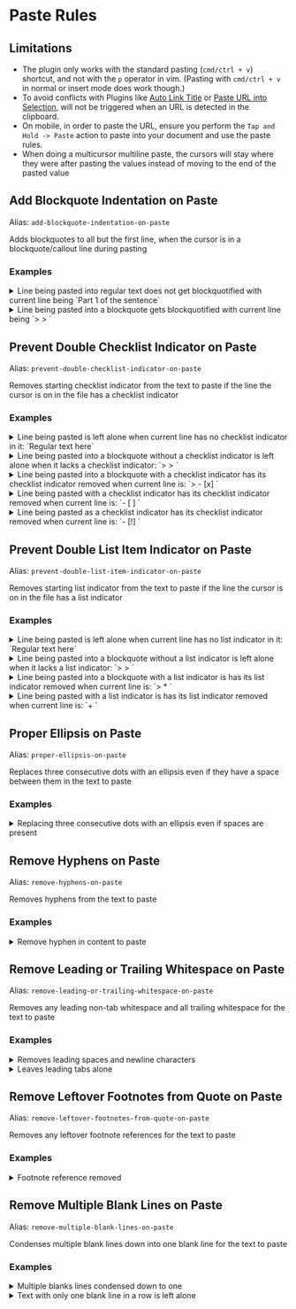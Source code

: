 <!--- This file was automatically generated. See docs.ts and *_template.md files for the source. -->


# Paste Rules

## Limitations

- The plugin only works with the standard pasting (`cmd/ctrl + v`) shortcut, and not with the `p` operator in vim. (Pasting with `cmd/ctrl + v` in normal or insert mode does work though.)
- To avoid conflicts with Plugins like [Auto Link Title](https://obsidian.md/plugins?id=obsidian-auto-link-title) or [Paste URL into Selection](https://obsidian.md/plugins?id=url-into-selection), will not be triggered when an URL is detected in the clipboard.
- On mobile, in order to paste the URL, ensure you perform the `Tap and Hold -> Paste` action to paste into your document and use the paste rules.
- When doing a multicursor multiline paste, the cursors will stay where they were after pasting the values instead of moving to the end of the pasted value


## Add Blockquote Indentation on Paste

Alias: `add-blockquote-indentation-on-paste`

Adds blockquotes to all but the first line, when the cursor is in a blockquote/callout line during pasting





### Examples

<details><summary>Line being pasted into regular text does not get blockquotified with current line being `Part 1 of the sentence`</summary>

Before:

`````` markdown
was much less likely to succeed, but they tried it anyway.
Part 2 was much more interesting.
``````

After:

`````` markdown
was much less likely to succeed, but they tried it anyway.
Part 2 was much more interesting.
``````
</details>
<details><summary>Line being pasted into a blockquote gets blockquotified with current line being `> > `</summary>

Before:

`````` markdown

This content is being added to a blockquote
Note that the second line is indented and the surrounding blank lines were trimmed

``````

After:

`````` markdown
This content is being added to a blockquote
> > Note that the second line is indented and the surrounding blank lines were trimmed
``````
</details>

## Prevent Double Checklist Indicator on Paste

Alias: `prevent-double-checklist-indicator-on-paste`

Removes starting checklist indicator from the text to paste if the line the cursor is on in the file has a checklist indicator





### Examples

<details><summary>Line being pasted is left alone when current line has no checklist indicator in it: `Regular text here`</summary>

Before:

`````` markdown
- [ ] Checklist item being pasted
``````

After:

`````` markdown
- [ ] Checklist item being pasted
``````
</details>
<details><summary>Line being pasted into a blockquote without a checklist indicator is left alone when it lacks a checklist indicator: `> > `</summary>

Before:

`````` markdown
- [ ] Checklist item contents here
More content here
``````

After:

`````` markdown
- [ ] Checklist item contents here
More content here
``````
</details>
<details><summary>Line being pasted into a blockquote with a checklist indicator has its checklist indicator removed when current line is: `> - [x] `</summary>

Before:

`````` markdown
- [ ] Checklist item contents here
More content here
``````

After:

`````` markdown
Checklist item contents here
More content here
``````
</details>
<details><summary>Line being pasted with a checklist indicator has its checklist indicator removed when current line is: `- [ ] `</summary>

Before:

`````` markdown
- [x] Checklist item 1
- [ ] Checklist item 2
``````

After:

`````` markdown
Checklist item 1
- [ ] Checklist item 2
``````
</details>
<details><summary>Line being pasted as a checklist indicator has its checklist indicator removed when current line is: `- [!] `</summary>

Before:

`````` markdown
- [x] Checklist item 1
- [ ] Checklist item 2
``````

After:

`````` markdown
Checklist item 1
- [ ] Checklist item 2
``````
</details>

## Prevent Double List Item Indicator on Paste

Alias: `prevent-double-list-item-indicator-on-paste`

Removes starting list indicator from the text to paste if the line the cursor is on in the file has a list indicator





### Examples

<details><summary>Line being pasted is left alone when current line has no list indicator in it: `Regular text here`</summary>

Before:

`````` markdown
- List item being pasted
``````

After:

`````` markdown
- List item being pasted
``````
</details>
<details><summary>Line being pasted into a blockquote without a list indicator is left alone when it lacks a list indicator: `> > `</summary>

Before:

`````` markdown
* List item contents here
More content here
``````

After:

`````` markdown
* List item contents here
More content here
``````
</details>
<details><summary>Line being pasted into a blockquote with a list indicator is has its list indicator removed when current line is: `> * `</summary>

Before:

`````` markdown
+ List item contents here
More content here
``````

After:

`````` markdown
List item contents here
More content here
``````
</details>
<details><summary>Line being pasted with a list indicator is has its list indicator removed when current line is: `+ `</summary>

Before:

`````` markdown
- List item 1
- List item 2
``````

After:

`````` markdown
List item 1
- List item 2
``````
</details>

## Proper Ellipsis on Paste

Alias: `proper-ellipsis-on-paste`

Replaces three consecutive dots with an ellipsis even if they have a space between them in the text to paste





### Examples

<details><summary>Replacing three consecutive dots with an ellipsis even if spaces are present</summary>

Before:

`````` markdown
Lorem (...) Impsum.
Lorem (. ..) Impsum.
Lorem (. . .) Impsum.
``````

After:

`````` markdown
Lorem (…) Impsum.
Lorem (…) Impsum.
Lorem (…) Impsum.
``````
</details>

## Remove Hyphens on Paste

Alias: `remove-hyphens-on-paste`

Removes hyphens from the text to paste





### Examples

<details><summary>Remove hyphen in content to paste</summary>

Before:

`````` markdown
Text that was cool but hyper-
tension made it uncool.
``````

After:

`````` markdown
Text that was cool but hypertension made it uncool.
``````
</details>

## Remove Leading or Trailing Whitespace on Paste

Alias: `remove-leading-or-trailing-whitespace-on-paste`

Removes any leading non-tab whitespace and all trailing whitespace for the text to paste





### Examples

<details><summary>Removes leading spaces and newline characters</summary>

Before:

`````` markdown


         This text was really indented

``````

After:

`````` markdown
This text was really indented
``````
</details>
<details><summary>Leaves leading tabs alone</summary>

Before:

`````` markdown


		This text is really indented

``````

After:

`````` markdown
		This text is really indented
``````
</details>

## Remove Leftover Footnotes from Quote on Paste

Alias: `remove-leftover-footnotes-from-quote-on-paste`

Removes any leftover footnote references for the text to paste





### Examples

<details><summary>Footnote reference removed</summary>

Before:

`````` markdown
He was sure that he would get off without doing any time, but the cops had other plans.50

_Note that the format for footnote references to move is a dot or comma followed by any number of digits_
``````

After:

`````` markdown
He was sure that he would get off without doing any time, but the cops had other plans

_Note that the format for footnote references to move is a dot or comma followed by any number of digits_
``````
</details>

## Remove Multiple Blank Lines on Paste

Alias: `remove-multiple-blank-lines-on-paste`

Condenses multiple blank lines down into one blank line for the text to paste





### Examples

<details><summary>Multiple blanks lines condensed down to one</summary>

Before:

`````` markdown
Here is the first line.




Here is some more text.
``````

After:

`````` markdown
Here is the first line.

Here is some more text.
``````
</details>
<details><summary>Text with only one blank line in a row is left alone</summary>

Before:

`````` markdown
First line.

Last line.
``````

After:

`````` markdown
First line.

Last line.
``````
</details>

